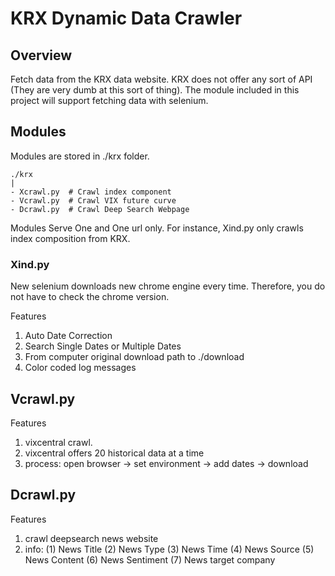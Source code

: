# KRX Dynamic Data Crawler

## Overview

<p>

Fetch data from the KRX data website.
KRX does not offer any sort of API
(They are very dumb at this sort of thing).
The module included in this project will 
support fetching data with selenium.

</p>

## Modules
<p> 

Modules are stored in ./krx folder.
```
./krx
|
- Xcrawl.py  # Crawl index component
- Vcrawl.py  # Crawl VIX future curve
- Dcrawl.py  # Crawl Deep Search Webpage
```
Modules Serve One and One url only. 
For instance, Xind.py only crawls index composition from KRX.

</p>


### Xind.py
<p>
New selenium downloads new chrome engine every time. 
Therefore, you do not have to check the chrome version. 
</p>

<p>
Features

1. Auto Date Correction 
2. Search Single Dates or Multiple Dates
3. From computer original download path to ./download
4. Color coded log messages


</p>

## Vcrawl.py
<p>
Features
  
1. vixcentral crawl.
2. vixcentral offers 20 historical data at a time
3. process: open browser -> set environment -> add dates -> download
</p>

## Dcrawl.py
<p>
  Features
  
1. crawl deepsearch news website
2. info: (1) News Title (2) News Type (3) News Time (4) News Source (5) News Content (6) News Sentiment (7) News target company
</p>
